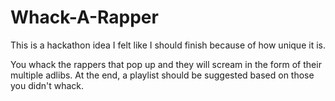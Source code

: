 # Whack-A-Rapper
This is a hackathon idea I felt like I should finish because of how unique it is.  

You whack the rappers that pop up and they will scream in the form of their multiple adlibs. At the end, a playlist should be suggested based on those you didn't whack.
